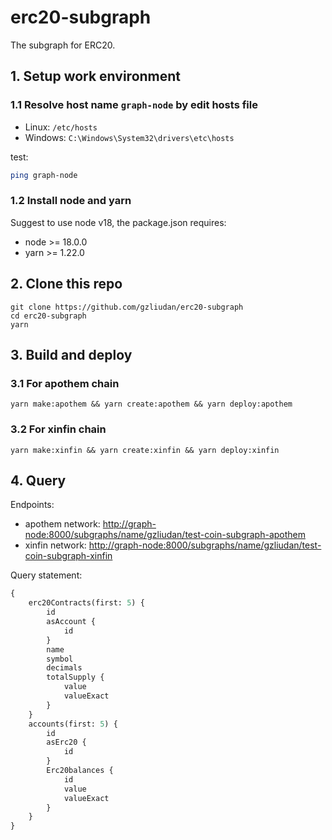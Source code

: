 # erc20-subgraph

The subgraph for ERC20.

## 1. Setup work environment

### 1.1 Resolve host name `graph-node` by edit hosts file

- Linux: `/etc/hosts`
- Windows: `C:\Windows\System32\drivers\etc\hosts`

test:

```bash
ping graph-node
```

### 1.2 Install node and yarn

Suggest to use node v18, the package.json requires:

- node >= 18.0.0
- yarn >= 1.22.0

## 2. Clone this repo

```shell
git clone https://github.com/gzliudan/erc20-subgraph
cd erc20-subgraph
yarn
```

## 3. Build and deploy

### 3.1 For apothem chain

```shell
yarn make:apothem && yarn create:apothem && yarn deploy:apothem
```

### 3.2 For xinfin chain

```shell
yarn make:xinfin && yarn create:xinfin && yarn deploy:xinfin
```

## 4. Query

Endpoints:

- apothem network: <http://graph-node:8000/subgraphs/name/gzliudan/test-coin-subgraph-apothem>
- xinfin network: <http://graph-node:8000/subgraphs/name/gzliudan/test-coin-subgraph-xinfin>

Query statement:

```graphql
{
    erc20Contracts(first: 5) {
        id
        asAccount {
            id
        }
        name
        symbol
        decimals
        totalSupply {
            value
            valueExact
        }
    }
    accounts(first: 5) {
        id
        asErc20 {
            id
        }
        Erc20balances {
            id
            value
            valueExact
        }
    }
}
```
